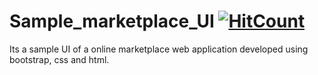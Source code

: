 # Sample_marketplace_UI [![HitCount](http://hits.dwyl.io/jeromeprince99/Sample_marketplace_UI.svg)](http://hits.dwyl.io/jeromeprince99/Sample_marketplace_UI)
Its a sample UI of a online marketplace web application developed using bootstrap, css and html.

